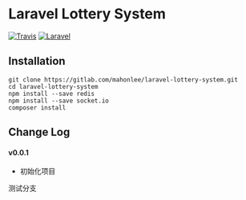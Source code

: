 Laravel Lottery System
====

[![Travis](https://img.shields.io/travis/rust-lang/rust.svg)]()
[![Laravel](https://img.shields.io/badge/laravel-5.5-green.svg)]()

Installation
------------
```
git clone https://gitlab.com/mahonlee/laravel-lottery-system.git
cd laravel-lottery-system
npm install --save redis
npm install --save socket.io
composer install
```

Change Log
------------
#### **v0.0.1** ####
* 初始化项目

测试分支
